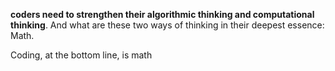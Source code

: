 **coders need to strengthen their algorithmic thinking and computational thinking**. And what are these two ways of thinking in their deepest essence: Math.

Coding, at the bottom line, is math